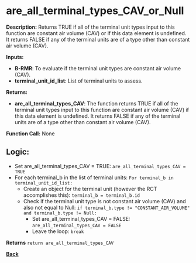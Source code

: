 # are_all_terminal_types_CAV_or_Null

**Description:** Returns TRUE if all of the terminal unit types input to this function are constant air volume (CAV) or if this data element is undefined. It returns FALSE if any of the terminal units are of a type other than constant air volume (CAV).   

**Inputs:**  
- **B-RMR**: To evaluate if the terminal unit types are constant air volume (CAV).    
- **terminal_unit_id_list**: List of terminal units to assess.  

**Returns:**  
- **are_all_terminal_types_CAV**: The function returns TRUE if all of the terminal unit types input to this function are constant air volume (CAV) if this data element is undefined. It returns FALSE if any of the terminal units are of a type other than constant air volume (CAV).      
 
**Function Call:**  None        

## Logic:   
- Set are_all_terminal_types_CAV = TRUE: `are_all_terminal_types_CAV = TRUE`  
- For each terminal_b in the list of terminal units: `For terminal_b in terminal_unit_id_list:`  
    - Create an object for the terminal unit (however the RCT accomplishes this): `terminal_b = terminal_b.id`  
    - Check if the terminal unit type is not constant air volume (CAV) and also not equal to Null: `if terminal_b.type != "CONSTANT_AIR_VOLUME" and terminal_b.type != Null:`  
        - Set are_all_terminal_types_CAV = FALSE: `are_all_terminal_types_CAV = FALSE`
        - Leave the loop: `break`  

**Returns** `return are_all_terminal_types_CAV`   

**[Back](../../../_toc.md)**